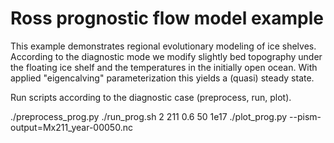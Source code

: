 Ross prognostic flow model example
=================

This example demonstrates regional evolutionary modeling of ice shelves. According to the diagnostic mode we modify slightly bed topography under the floating ice shelf and the temperatures in the initially open ocean. With applied "eigencalving" parameterization this yields a (quasi) steady state.

Run scripts according to the diagnostic case (preprocess, run, plot).

./preprocess_prog.py
./run_prog.sh 2 211 0.6 50 1e17
./plot_prog.py --pism-output=Mx211_year-00050.nc
